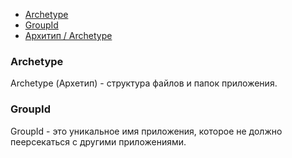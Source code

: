 

* [Archetype](#archetype)
* [GroupId](#groupid)
* [Архитип / Archetype](#archetype)

### Archetype
Archetype (Архетип) - структура файлов и папок приложения.

### GroupId
GroupId - это уникальное имя приложения, которое не должно пеерсекаться с другими приложениями.  